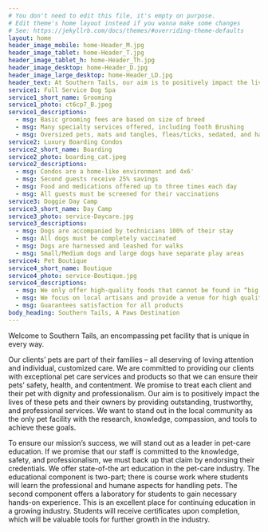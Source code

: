 ```yaml
---
# You don't need to edit this file, it's empty on purpose.
# Edit theme's home layout instead if you wanna make some changes
# See: https://jekyllrb.com/docs/themes/#overriding-theme-defaults
layout: home
header_image_mobile: home-Header_M.jpg
header_image_tablet: home-Header_T.jpg
header_image_tablet_h: home-Header_Th.jpg
header_image_desktop: home-Header_D.jpg
header_image_large_desktop: home-Header_LD.jpg
header_text: At Southern Tails, our aim is to positively impact the lives of dogs and their owners by providing outstanding, trustworthy, and professional services. 
service1: Full Service Dog Spa
service1_short_name: Grooming
service1_photo: ct6cp7_B.jpeg
service1_descriptions: 
  - msg: Basic grooming fees are based on size of breed
  - msg: Many specialty services offered, including Tooth Brushing
  - msg: Oversized pets, mats and tangles, fleas/ticks, sedated, and hard to handle animals may incur additional charges
service2: Luxury Boarding Condos
service2_short_name: Boarding
service2_photo: boarding_cat.jpeg
service2_descriptions:
  - msg: Condos are a home-like environment and 4x6'
  - msg: Second guests receive 25% savings
  - msg: Food and medications offered up to three times each day
  - msg: All guests must be screened for their vaccinations
service3: Doggie Day Camp
service3_short_name: Day Camp
service3_photo: service-Daycare.jpg
service3_descriptions:
  - msg: Dogs are accompanied by technicians 100% of their stay
  - msg: All dogs must be completely vaccinated
  - msg: Dogs are harnessed and leashed for walks
  - msg: Small/Medium dogs and large dogs have separate play areas 
service4: Pet Boutique
service4_short_name: Boutique
service4_photo: service-Boutique.jpg
service4_descriptions:
  - msg: We only offer high-quality foods that cannot be found in “big box” stores
  - msg: We focus on local artisans and provide a venue for high quality craftmanship dedicated to pets
  - msg: Guarantees satisfaction for all products
body_heading: Southern Tails, A Paws Destination
---
```

Welcome to Southern Tails, an encompassing pet facility that is unique in every way.

Our clients’ pets are part of their families – all deserving of loving attention and individual, customized care. We are committed to providing our clients with exceptional pet care services and products so that we can ensure their pets’ safety, health, and contentment. We promise to treat each client and their pet with dignity and professionalism. Our aim is to positively impact the lives of these pets and their owners by providing outstanding, trustworthy, and professional services. We want to stand out in the local community as the only pet facility with the research, knowledge, compassion, and tools to achieve these goals.

To ensure our mission’s success, we will stand out as a leader in pet-care education. If we promise that our staff is committed to the knowledge, safety, and professionalism, we must back up that claim by endorsing their credentials. We offer state-of-the art education in the pet-care industry. The educational component is two-part; there is course work where students will learn the professional and humane aspects for handling pets. The second component offers a laboratory for students to gain necessary hands-on experience. This is an excellent place for continuing education in a growing industry. Students will receive certificates upon completion, which will be valuable tools for further growth in the industry. 
